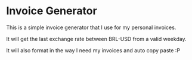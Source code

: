 # Invoice Generator

This is a simple invoice generator that I use for my personal invoices.

It will get the last exchange rate between BRL-USD from a valid weekday.

It will also format in the way I need my invoices and auto copy paste :P
